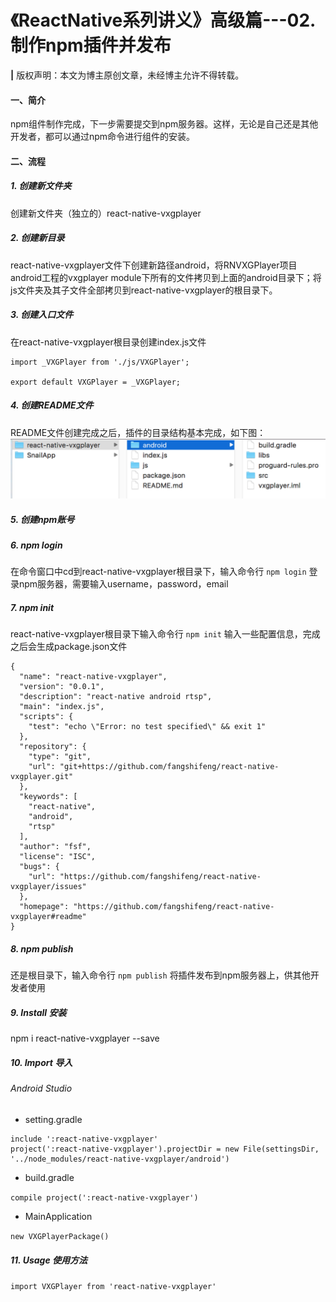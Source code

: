 # 《ReactNative系列讲义》高级篇---02.制作npm插件并发布

**|** 版权声明：本文为博主原创文章，未经博主允许不得转载。

#### 一、简介
npm组件制作完成，下一步需要提交到npm服务器。这样，无论是自己还是其他开发者，都可以通过npm命令进行组件的安装。
#### 二、流程
##### 1. 创建新文件夹
创建新文件夹（独立的）react-native-vxgplayer
##### 2. 创建新目录
react-native-vxgplayer文件下创建新路径android，将RNVXGPlayer项目android工程的vxgplayer module下所有的文件拷贝到上面的android目录下；将js文件夹及其子文件全部拷贝到react-native-vxgplayer的根目录下。
##### 3. 创建入口文件
在react-native-vxgplayer根目录创建index.js文件

```
import _VXGPlayer from './js/VXGPlayer';

export default VXGPlayer = _VXGPlayer;
```

##### 4. 创建README文件
README文件创建完成之后，插件的目录结构基本完成，如下图：
![屏幕快照 2017-08-22 下午2.13.19](media/15033109632144/%E5%B1%8F%E5%B9%95%E5%BF%AB%E7%85%A7%202017-08-22%20%E4%B8%8B%E5%8D%882.13.19.png)

##### 5. 创建npm账号
##### 6. npm login
在命令窗口中cd到react-native-vxgplayer根目录下，输入命令行 `npm login` 登录npm服务器，需要输入username，password，email
##### 7. npm init
react-native-vxgplayer根目录下输入命令行 `npm init` 输入一些配置信息，完成之后会生成package.json文件

```
{
  "name": "react-native-vxgplayer",
  "version": "0.0.1",
  "description": "react-native android rtsp",
  "main": "index.js",
  "scripts": {
    "test": "echo \"Error: no test specified\" && exit 1"
  },
  "repository": {
    "type": "git",
    "url": "git+https://github.com/fangshifeng/react-native-vxgplayer.git"
  },
  "keywords": [
    "react-native",
    "android",
    "rtsp"
  ],
  "author": "fsf",
  "license": "ISC",
  "bugs": {
    "url": "https://github.com/fangshifeng/react-native-vxgplayer/issues"
  },
  "homepage": "https://github.com/fangshifeng/react-native-vxgplayer#readme"
}

```

##### 8. npm publish
还是根目录下，输入命令行 `npm publish` 将插件发布到npm服务器上，供其他开发者使用

##### 9. Install 安装

npm i react-native-vxgplayer --save

##### 10. Import 导入
###### Android Studio
* setting.gradle 

```
include ':react-native-vxgplayer'
project(':react-native-vxgplayer').projectDir = new File(settingsDir, '../node_modules/react-native-vxgplayer/android') 
```

* build.gradle

`compile project(':react-native-vxgplayer')`

* MainApplication

`new VXGPlayerPackage()`

##### 11. Usage 使用方法

`import VXGPlayer from 'react-native-vxgplayer'`


